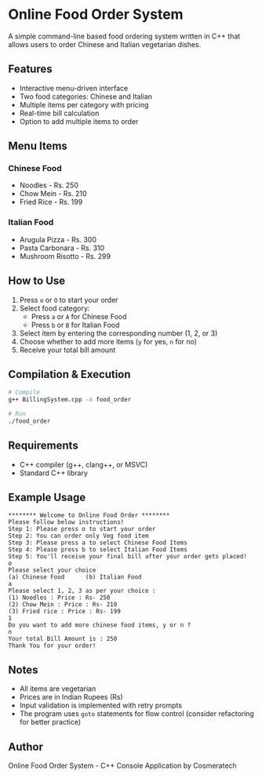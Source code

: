 # Online Food Order System

A simple command-line based food ordering system written in C++ that allows users to order Chinese and Italian vegetarian dishes.

## Features

- Interactive menu-driven interface
- Two food categories: Chinese and Italian
- Multiple items per category with pricing
- Real-time bill calculation
- Option to add multiple items to order

## Menu Items

### Chinese Food
- Noodles - Rs. 250
- Chow Mein - Rs. 210
- Fried Rice - Rs. 199

### Italian Food
- Arugula Pizza - Rs. 300
- Pasta Carbonara - Rs. 310
- Mushroom Risotto - Rs. 299

## How to Use

1. Press `o` or `O` to start your order
2. Select food category:
   - Press `a` or `A` for Chinese Food
   - Press `b` or `B` for Italian Food
3. Select item by entering the corresponding number (1, 2, or 3)
4. Choose whether to add more items (`y` for yes, `n` for no)
5. Receive your total bill amount

## Compilation & Execution
```bash
# Compile
g++ BillingSystem.cpp -o food_order

# Run
./food_order
```

## Requirements

- C++ compiler (g++, clang++, or MSVC)
- Standard C++ library

## Example Usage
```
******** Welcome to Online Food Order ********
Please follow below instructions!
Step 1: Please press o to start your order
Step 2: You can order only Veg food item
Step 3: Please press a to select Chinese Food Items
Step 4: Please press b to select Italian Food Items
Step 5: You'll receive your final bill after your order gets placed!
o
Please select your choice
(a) Chinese Food      (b) Italian Food
a
Please select 1, 2, 3 as per your choice :
(1) Noodles : Price : Rs- 250
(2) Chow Mein : Price : Rs- 210
(3) Fried rice : Price : Rs- 199
1
Do you want to add more chinese food items, y or n ?
n
Your total Bill Amount is : 250
Thank You for your order!
```

## Notes

- All items are vegetarian
- Prices are in Indian Rupees (Rs)
- Input validation is implemented with retry prompts
- The program uses `goto` statements for flow control (consider refactoring for better practice)

## Author

Online Food Order System - C++ Console Application by Cosmeratech
